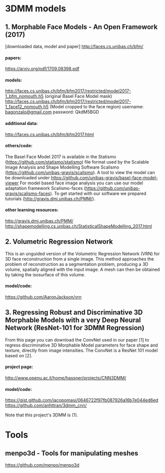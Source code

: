 # 3DMM models

## 1. Morphable Face Models - An Open Framework (2017)
[downloaded data, model and paper]
http://faces.cs.unibas.ch/bfm/ 
#### papers:
https://arxiv.org/pdf/1709.08398.pdf
#### models:
http://faces.cs.unibas.ch/bfm/bfm2017/restricted/model2017-1_bfm_nomouth.h5 (original Basel Face Model mask)
http://faces.cs.unibas.ch/bfm/bfm2017/restricted/model2017-1_face12_nomouth.h5 (Model cropped to the face region)
username: bagonzalo@gmail.com
password: QkdM5BGD
#### additional data:
http://faces.cs.unibas.ch/bfm/bfm2017.html
#### others/code:
The Basel Face Model 2017 is available in the Statismo (https://github.com/statismo/statismo) file format used by the Scalable Image Analysis and Shape Modelling Software Scalismo (https://github.com/unibas-gravis/scalismo).
A tool to view the model can be downloaded under https://github.com/unibas-gravis/basel-face-model-viewer
For model based face image analysis you can use our model adaptation framework Scalismo-faces (https://github.com/unibas-gravis/scalismo-faces).
To get started with our software we prepared tutorials (http://gravis.dmi.unibas.ch/PMM/).
#### other learning resources:
http://gravis.dmi.unibas.ch/PMM/
http://shapemodelling.cs.unibas.ch/StatisticalShapeModelling_2017.html


## 2. Volumetric Regression Network
This is an unguided version of the Volumetric Regression Network (VRN) for 3D face reconstruction from a single image. This method approaches the problem of reconstruction as a segmentation problem, producing a 3D volume, spatially aligned with the input image. A mesh can then be obtained by taking the isosurface of this volume.

#### model/code:
https://github.com/AaronJackson/vrn


## 3. Regressing Robust and Discriminative 3D Morphable Models with a very Deep Neural Network (ResNet-101 for 3DMM Regression)
From this page you can download the ConvNet used in our paper [1] to regress discriminative 3D Morphable Model parameters for face shape and texture, directly from image intensities. The ConvNet is a ResNet 101 model based on [2].
#### project page:
http://www.openu.ac.il/home/hassner/projects/CNN3DMM/
#### model/code:
https://gist.github.com/iacopomasi/0646722f97fb087926a16b7e044ed6ed
https://github.com/anhttran/3dmm_cnn/

Note that this project's 3DMM is (1).



# Tools
## menpo3d - Tools for manipulating meshes
https://github.com/menpo/menpo3d
